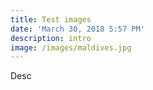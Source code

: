 ```yaml
---
title: Test images
date: 'March 30, 2018 5:57 PM'
description: intro
image: /images/maldives.jpg
---
```

Desc
